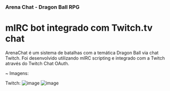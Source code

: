 ### Arena Chat - Dragon Ball RPG
# mIRC bot integrado com Twitch.tv chat

ArenaChat é um sistema de batalhas com a temática Dragon Ball via chat Twitch.
Foi desenvolvido utilizando mIRC scripting e integrado com a Twitch através do Twitch Chat OAuth.

~ Imagens:

Twitch:
![image](https://user-images.githubusercontent.com/80327029/135541709-832715da-c797-42cc-976e-3084d90cf72b.png)
![image](https://user-images.githubusercontent.com/80327029/135541780-6bd5c280-4b6a-4354-9453-b16fec293b27.png)
